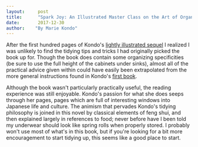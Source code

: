 ```yaml
---
layout:     post
title:      "Spark Joy: An Illustrated Master Class on the Art of Organizing and Tidying Up"
date:       2017-12-30
author:    "By Marie Kondo"
---
```


After the first hundred pages of Kondo's [lightly illustrated sequel](http://amzn.to/2EgTe2e) I realized I was unlikely to find the tidying tips and tricks I had originally picked the book up for. Though the book does contain some organizing specificities (be sure to use the full height of the cabinets under sinks), almost all of the practical advice given within could have easily been extrapolated from the more general instructions found in Kondo's [first book](/details/2017-10-16-The-Life-Changing-Magic-of-Tidying-Up.md). 

Although the book wasn't particularly practically useful, the reading experience was still enjoyable. Kondo's passion for what she does seeps through her pages, pages which are full of interesting windows into Japanese life and culture. The animism that pervades Kondo's tidying philosophy is joined in this novel by classical elements of feng shui, and then explained largely in references to food; never before have I been told my underwear should look like spring rolls when properly stored. I probably won't use most of what's in this book, but if you're looking for a bit more encouragement to start tidying up, this seems like a good place to start. 